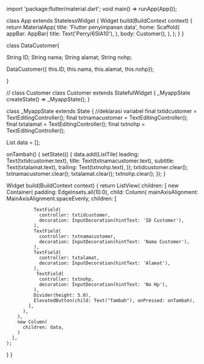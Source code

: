 import 'package:flutter/material.dart';
void main() => runApp(App());

class App extends StatelessWidget {
  Widget build(BuildContext context) {
    return MaterialApp(
      title: 'Flutter penyimpanan data',
      home: Scaffold(
        appBar: AppBar(
          title: Text('Perry/6SIA10'),
        ),
        body: Customer(),
      ),
    );
  }
}

class DataCustomer{
  
  String ID;
  String nama;
  String alamat;
  String nohp;
  
  
  DataCustomer({ this.ID, this.nama, this.alamat, this.nohp});
  
}

// class Customer
class Customer extends StatefulWidget {
  _MyappState createState() => _MyappState();
}

class _MyappState extends State<Siswa> {
  //deklarasi variabel
  final txtidcustomer = TextEditingController();
  final txtnamacustomer = TextEditingController();
  final txtalamat = TextEditingController();
  final txtnohp = TextEditingController();

  List<Widget> data = [];

  onTambah() {
    setState(() {
      data.add(ListTile(
        leading: Text(txtidcustomer.text),
        title: Text(txtnamacustomer.text),
        subtitle: Text(txtalamat.text),
        trailing: Text(txtnohp.text),
      ));
      txtidcustomer.clear();
      txtnamacustomer.clear();
      txtalamat.clear();
      txtnohp.clear();
    });
  }

  Widget build(BuildContext context) {
    return ListView(
      children: <Widget>[
        new Container(
          padding: EdgeInsets.all(10.0),
          child: Column(
            mainAxisAlignment: MainAxisAlignment.spaceEvenly,
            children: <Widget>[
           
              TextField(
                controller: txtidcustomer,
                decoration: InputDecoration(hintText: 'ID Customer'),
              ),
              TextField(
                controller: txtnamacustomer,
                decoration: InputDecoration(hintText: 'Nama Customer'),
              ),
              TextField(
                controller: txtalamat,
                decoration: InputDecoration(hintText: 'Alamat'),
              ),
               TextField(
                controller: txtnohp,
                decoration: InputDecoration(hintText: 'No Hp'),
              ),
              Divider(height: 5.0),
              ElevatedButton(child: Text("Tambah"), onPressed: onTambah),
            ],
          ),
        ),
        new Column(
          children: data,
        )
      ],
    );
  }
}
